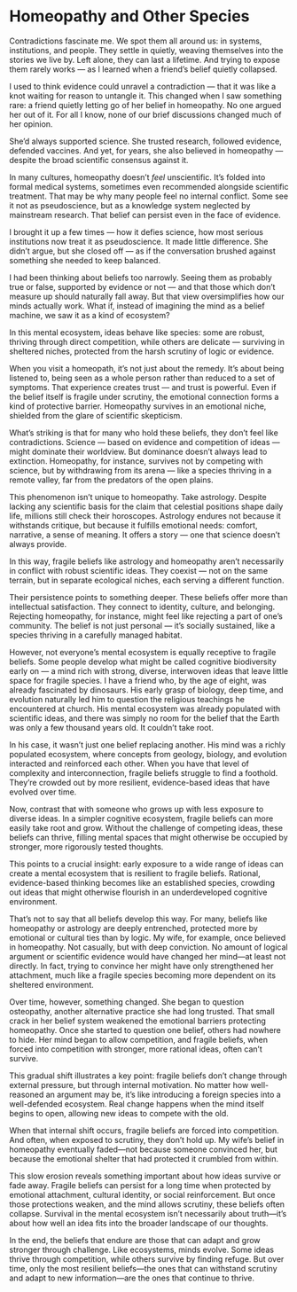 # Homeopathy and Other Species

Contradictions fascinate me.
We spot them all around us: in systems, institutions, and people.
They settle in quietly, weaving themselves into the stories we live by.
Left alone, they can last a lifetime.
And trying to expose them rarely works — as I learned when a friend’s belief quietly collapsed.

I used to think evidence could unravel a contradiction — that it was like a knot waiting for reason to untangle it.
This changed when I saw something rare: a friend quietly letting go of her belief in homeopathy.
No one argued her out of it. For all I know, none of our brief discussions changed much of her opinion. 

She’d always supported science. She trusted research, followed evidence, defended vaccines. And yet, for years, she also believed in homeopathy — despite the broad scientific consensus against it.

In many cultures, homeopathy doesn’t _feel_ unscientific. It’s folded into formal medical systems, sometimes even recommended alongside scientific treatment. That may be why many people feel no internal conflict. Some see it not as pseudoscience, but as a knowledge system neglected by mainstream research. That belief can persist even in the face of evidence. 

I brought it up a few times — how it defies science, how most serious institutions now treat it as pseudoscience. It made little difference. She didn’t argue, but she closed off — as if the conversation brushed against something she needed to keep balanced.

I had been thinking about beliefs too narrowly. Seeing them as probably true or false, supported by evidence or not — and that those which don’t measure up should naturally fall away. But that view oversimplifies how our minds actually work. What if, instead of imagining the mind as a belief machine, we saw it as a kind of ecosystem?

In this mental ecosystem, ideas behave like species: some are robust, thriving through direct competition, while others are delicate — surviving in sheltered niches, protected from the harsh scrutiny of logic or evidence.

When you visit a homeopath, it’s not just about the remedy. It’s about being listened to, being seen as a whole person rather than reduced to a set of symptoms. That experience creates trust — and trust is powerful. Even if the belief itself is fragile under scrutiny, the emotional connection forms a kind of protective barrier. Homeopathy survives in an emotional niche, shielded from the glare of scientific skepticism.

What’s striking is that for many who hold these beliefs, they don’t feel like contradictions. Science — based on evidence and competition of ideas — might dominate their worldview. But dominance doesn’t always lead to extinction. Homeopathy, for instance, survives not by competing with science, but by withdrawing from its arena — like a species thriving in a remote valley, far from the predators of the open plains.

This phenomenon isn’t unique to homeopathy. Take astrology. Despite lacking any scientific basis for the claim that celestial positions shape daily life, millions still check their horoscopes. Astrology endures not because it withstands critique, but because it fulfills emotional needs: comfort, narrative, a sense of meaning. It offers a story — one that science doesn’t always provide.

In this way, fragile beliefs like astrology and homeopathy aren’t necessarily in conflict with robust scientific ideas. They coexist — not on the same terrain, but in separate ecological niches, each serving a different function.

Their persistence points to something deeper. These beliefs offer more than intellectual satisfaction. They connect to identity, culture, and belonging. Rejecting homeopathy, for instance, might feel like rejecting a part of one’s community. The belief is not just personal — it’s socially sustained, like a species thriving in a carefully managed habitat.

However, not everyone’s mental ecosystem is equally receptive to fragile beliefs. Some people develop what might be called cognitive biodiversity early on — a mind rich with strong, diverse, interwoven ideas that leave little space for fragile species. I have a friend who, by the age of eight, was already fascinated by dinosaurs. His early grasp of biology, deep time, and evolution naturally led him to question the religious teachings he encountered at church. His mental ecosystem was already populated with scientific ideas, and there was simply no room for the belief that the Earth was only a few thousand years old. It couldn’t take root.

In his case, it wasn’t just one belief replacing another. His mind was a richly populated ecosystem, where concepts from geology, biology, and evolution interacted and reinforced each other. When you have that level of complexity and interconnection, fragile beliefs struggle to find a foothold. They’re crowded out by more resilient, evidence-based ideas that have evolved over time.

Now, contrast that with someone who grows up with less exposure to diverse ideas. In a simpler cognitive ecosystem, fragile beliefs can more easily take root and grow. Without the challenge of competing ideas, these beliefs can thrive, filling mental spaces that might otherwise be occupied by stronger, more rigorously tested thoughts.

This points to a crucial insight: early exposure to a wide range of ideas can create a mental ecosystem that is resilient to fragile beliefs. Rational, evidence-based thinking becomes like an established species, crowding out ideas that might otherwise flourish in an underdeveloped cognitive environment.

That’s not to say that all beliefs develop this way. For many, beliefs like homeopathy or astrology are deeply entrenched, protected more by emotional or cultural ties than by logic. My wife, for example, once believed in homeopathy. Not casually, but with deep conviction. No amount of logical argument or scientific evidence would have changed her mind—at least not directly. In fact, trying to convince her might have only strengthened her attachment, much like a fragile species becoming more dependent on its sheltered environment.

Over time, however, something changed. She began to question osteopathy, another alternative practice she had long trusted. That small crack in her belief system weakened the emotional barriers protecting homeopathy. Once she started to question one belief, others had nowhere to hide. Her mind began to allow competition, and fragile beliefs, when forced into competition with stronger, more rational ideas, often can’t survive.

This gradual shift illustrates a key point: fragile beliefs don’t change through external pressure, but through internal motivation. No matter how well-reasoned an argument may be, it’s like introducing a foreign species into a well-defended ecosystem. Real change happens when the mind itself begins to open, allowing new ideas to compete with the old.

When that internal shift occurs, fragile beliefs are forced into competition. And often, when exposed to scrutiny, they don’t hold up. My wife’s belief in homeopathy eventually faded—not because someone convinced her, but because the emotional shelter that had protected it crumbled from within.

This slow erosion reveals something important about how ideas survive or fade away. Fragile beliefs can persist for a long time when protected by emotional attachment, cultural identity, or social reinforcement. But once those protections weaken, and the mind allows scrutiny, these beliefs often collapse. Survival in the mental ecosystem isn’t necessarily about truth—it’s about how well an idea fits into the broader landscape of our thoughts.

In the end, the beliefs that endure are those that can adapt and grow stronger through challenge. Like ecosystems, minds evolve. Some ideas thrive through competition, while others survive by finding refuge. But over time, only the most resilient beliefs—the ones that can withstand scrutiny and adapt to new information—are the ones that continue to thrive.
